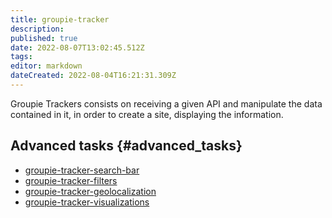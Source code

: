 ```yaml
---
title: groupie-tracker
description: 
published: true
date: 2022-08-07T13:02:45.512Z
tags: 
editor: markdown
dateCreated: 2022-08-04T16:21:31.309Z
---
```


Groupie Trackers consists on receiving a given API and manipulate the
data contained in it, in order to create a site, displaying the
information.

## Advanced tasks {#advanced_tasks}

-   [groupie-tracker-search-bar](/projects/go/groupie-tracker-search-bar)
-   [groupie-tracker-filters](/projects/go/groupie-tracker-filters)
-   [groupie-tracker-geolocalization](/projects/go/groupie-tracker-geolocalization)
-   [groupie-tracker-visualizations](/projects/go/groupie-tracker-visualizations)
